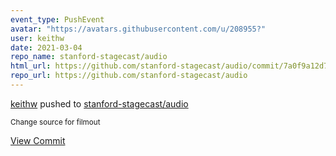 ```yaml
---
event_type: PushEvent
avatar: "https://avatars.githubusercontent.com/u/208955?"
user: keithw
date: 2021-03-04
repo_name: stanford-stagecast/audio
html_url: https://github.com/stanford-stagecast/audio/commit/7a0f9a12d71049269a357ed22db74f5787f7e66b
repo_url: https://github.com/stanford-stagecast/audio
---
```


<a href='https://github.com/keithw' target='_blank'>keithw</a> pushed to <a href='https://github.com/stanford-stagecast/audio' target='_blank'>stanford-stagecast/audio</a>

<small>Change source for filmout</small>

<a href='https://github.com/stanford-stagecast/audio/commit/7a0f9a12d71049269a357ed22db74f5787f7e66b' target='_blank'>View Commit</a>